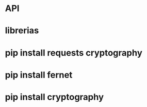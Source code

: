 # API 
# librerias
# pip install requests cryptography
# pip install fernet
# pip install cryptography
